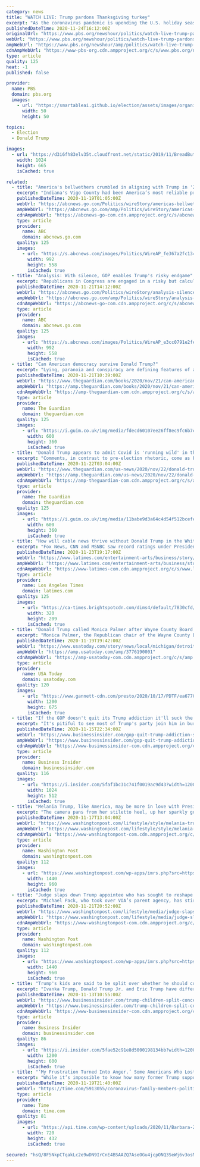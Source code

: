 ```yaml
---
category: news
title: "WATCH LIVE: Trump pardons Thanksgiving turkey"
excerpt: "As the coronavirus pandemic is upending the U.S. holiday season, President Donald Trump is due to pardon the annual Thanksgiving turkey in a White House ceremony."
publishedDateTime: 2020-11-24T16:12:00Z
originalUrl: "https://www.pbs.org/newshour/politics/watch-live-trump-pardons-thanksgiving-turkey"
webUrl: "https://www.pbs.org/newshour/politics/watch-live-trump-pardons-thanksgiving-turkey"
ampWebUrl: "https://www.pbs.org/newshour/amp/politics/watch-live-trump-pardons-thanksgiving-turkey"
cdnAmpWebUrl: "https://www-pbs-org.cdn.ampproject.org/c/s/www.pbs.org/newshour/amp/politics/watch-live-trump-pardons-thanksgiving-turkey"
type: article
quality: 125
heat: -1
published: false

provider:
  name: PBS
  domain: pbs.org
  images:
    - url: "https://smartableai.github.io/election/assets/images/organizations/pbs.org-50x50.jpg"
      width: 50
      height: 50

topics:
  - Election
  - Donald Trump

images:
  - url: "https://d3i6fh83elv35t.cloudfront.net/static/2019/11/BreadButterIssues-1024x665.jpg"
    width: 1024
    height: 665
    isCached: true

related:
  - title: "America's bellwethers crumbled in aligning with Trump in '20"
    excerpt: "Indiana's Vigo County had been America’s most reliable presidential bellwether, voting in line with the rest of the nation since 1956"
    publishedDateTime: 2020-11-19T01:05:00Z
    webUrl: "https://abcnews.go.com/Politics/wireStory/americas-bellwethers-crumbled-aligning-trump-20-74280253"
    ampWebUrl: "https://abcnews.go.com/amp/Politics/wireStory/americas-bellwethers-crumbled-aligning-trump-20-74280253"
    cdnAmpWebUrl: "https://abcnews-go-com.cdn.ampproject.org/c/s/abcnews.go.com/amp/Politics/wireStory/americas-bellwethers-crumbled-aligning-trump-20-74280253"
    type: article
    provider:
      name: ABC
      domain: abcnews.go.com
    quality: 125
    images:
      - url: "https://s.abcnews.com/images/Politics/WireAP_fe367a2fc1344c12bbb8e0178298717e_16x9_992.jpg"
        width: 992
        height: 558
        isCached: true
  - title: "Analysis: With silence, GOP enables Trump's risky endgame"
    excerpt: "Republicans in Congress are engaged in a risky but calculated bet that once President Donald Trump has exhausted his legal challenges to the election, he will come to grips with his loss to President-"
    publishedDateTime: 2020-11-21T14:12:00Z
    webUrl: "https://abcnews.go.com/Politics/wireStory/analysis-silence-gop-enables-trumps-risky-endgame-74331782"
    ampWebUrl: "https://abcnews.go.com/amp/Politics/wireStory/analysis-silence-gop-enables-trumps-risky-endgame-74331782"
    cdnAmpWebUrl: "https://abcnews-go-com.cdn.ampproject.org/c/s/abcnews.go.com/amp/Politics/wireStory/analysis-silence-gop-enables-trumps-risky-endgame-74331782"
    type: article
    provider:
      name: ABC
      domain: abcnews.go.com
    quality: 125
    images:
      - url: "https://s.abcnews.com/images/Politics/WireAP_e3cc0791e2fe4d19add779ce37da1ddc_16x9_992.jpg"
        width: 992
        height: 558
        isCached: true
  - title: "Can American democracy survive Donald Trump?"
    excerpt: "Lying, paranoia and conspiracy are defining features of a totalitarian society. What hope is there for a brand new era, in the aftermath of an administration that has relied on all three?"
    publishedDateTime: 2020-11-21T10:39:00Z
    webUrl: "https://www.theguardian.com/books/2020/nov/21/can-american-democracy-survive-donald-trump"
    ampWebUrl: "https://amp.theguardian.com/books/2020/nov/21/can-american-democracy-survive-donald-trump"
    cdnAmpWebUrl: "https://amp-theguardian-com.cdn.ampproject.org/c/s/amp.theguardian.com/books/2020/nov/21/can-american-democracy-survive-donald-trump"
    type: article
    provider:
      name: The Guardian
      domain: theguardian.com
    quality: 125
    images:
      - url: "https://i.guim.co.uk/img/media/fdecd60107ee26ff8ec9fc6b7c101755148aca56/0_123_5704_3423/master/5704.jpg?width=300&quality=45&auto=format&fit=max&dpr=2&s=97cfb0a42dc3034f2a07ffb6a4f8db8f"
        width: 600
        height: 360
        isCached: true
  - title: "Donald Trump appears to admit Covid is 'running wild' in the US"
    excerpt: "Comments, in contrast to pre-election rhetoric, come as FDA approves emergency use authorisation for Regeneron antibody therapy"
    publishedDateTime: 2020-11-22T03:04:00Z
    webUrl: "https://www.theguardian.com/us-news/2020/nov/22/donald-trump-appears-to-admits-covid-is-running-wild-in-the-us"
    ampWebUrl: "https://amp.theguardian.com/us-news/2020/nov/22/donald-trump-appears-to-admits-covid-is-running-wild-in-the-us"
    cdnAmpWebUrl: "https://amp-theguardian-com.cdn.ampproject.org/c/s/amp.theguardian.com/us-news/2020/nov/22/donald-trump-appears-to-admits-covid-is-running-wild-in-the-us"
    type: article
    provider:
      name: The Guardian
      domain: theguardian.com
    quality: 125
    images:
      - url: "https://i.guim.co.uk/img/media/11babe9d3a64c4d54f512bcefe3890e0b1c37495/0_12_6000_3600/master/6000.jpg?width=300&quality=45&auto=format&fit=max&dpr=2&s=ac28a2429a8046cea6435f95cff76d4b"
        width: 600
        height: 360
        isCached: true
  - title: "How will cable news thrive without Donald Trump in the White House?"
    excerpt: "Fox News, CNN and MSNBC saw record ratings under President Trump, who is not yet done reshaping the cable news landscape."
    publishedDateTime: 2020-11-23T19:17:00Z
    webUrl: "https://www.latimes.com/entertainment-arts/business/story/2020-11-23/cable-tv-news-donald-trump-fox-news-cnn-msnbc"
    ampWebUrl: "https://www.latimes.com/entertainment-arts/business/story/2020-11-23/cable-tv-news-donald-trump-fox-news-cnn-msnbc?_amp=true"
    cdnAmpWebUrl: "https://www-latimes-com.cdn.ampproject.org/c/s/www.latimes.com/entertainment-arts/business/story/2020-11-23/cable-tv-news-donald-trump-fox-news-cnn-msnbc?_amp=true"
    type: article
    provider:
      name: Los Angeles Times
      domain: latimes.com
    quality: 125
    images:
      - url: "https://ca-times.brightspotcdn.com/dims4/default/7830cfd/2147483647/strip/true/crop/7360x4807+0+53/resize/320x209!/quality/90/?url=https%3A%2F%2Fcalifornia-times-brightspot.s3.amazonaws.com%2Fe9%2Fa8%2F02f0cf3f4c3c97513c9d4d7adcc1%2F463751-la-et-ct-fox-news-polls019.jpg"
        width: 320
        height: 209
        isCached: true
  - title: "Donald Trump called Monica Palmer after Wayne County Board of Canvassers meeting"
    excerpt: "Monica Palmer, the Republican chair of the Wayne County Board of Canvassers, says Trump called her after Tuesday night's meeting."
    publishedDateTime: 2020-11-19T19:42:00Z
    webUrl: "https://www.usatoday.com/story/news/local/michigan/detroit/2020/11/19/trump-monica-palmer-wayne-canvassers-certification-election/3776190001/"
    ampWebUrl: "https://amp.usatoday.com/amp/3776190001"
    cdnAmpWebUrl: "https://amp-usatoday-com.cdn.ampproject.org/c/s/amp.usatoday.com/amp/3776190001"
    type: article
    provider:
      name: USA Today
      domain: usatoday.com
    quality: 120
    images:
      - url: "https://www.gannett-cdn.com/presto/2020/10/17/PDTF/ea67708f-0b90-4e33-8844-f0ea57dc05b4-AP_Election_2020_Trump_MIAB1.jpg?auto=webp&crop=5999,3375,x0,y305&format=pjpg&width=1200"
        width: 1200
        height: 675
        isCached: true
  - title: "If the GOP doesn't quit its Trump addiction it'll suck the life out of American democracy"
    excerpt: "It's pitiful to see most of Trump's party join him in burning everything down after his loss, and it does not bode well for the future of our country."
    publishedDateTime: 2020-11-15T22:34:00Z
    webUrl: "https://www.businessinsider.com/gop-quit-trump-addiction-suck-life-out-destroy-american-democracy-2020-11"
    ampWebUrl: "https://www.businessinsider.com/gop-quit-trump-addiction-suck-life-out-destroy-american-democracy-2020-11?amp"
    cdnAmpWebUrl: "https://www-businessinsider-com.cdn.ampproject.org/c/s/www.businessinsider.com/gop-quit-trump-addiction-suck-life-out-destroy-american-democracy-2020-11?amp"
    type: article
    provider:
      name: Business Insider
      domain: businessinsider.com
    quality: 116
    images:
      - url: "https://i.insider.com/5faf1bc31c741f0019ac9d43?width=1200&format=jpeg"
        width: 1024
        height: 512
        isCached: true
  - title: "Melania Trump, like America, may be more in love with President Trump than his critics would hope"
    excerpt: "The camera pans from her stiletto heel, up her sparkly gown, to her familiar face — it’s Melania Trump! (Her head superimposed on the body of the actual bachelorette.) Is Melania Trump really looking forward to being rid of President Trump as much as tens of millions of Americans are?"
    publishedDateTime: 2020-11-17T13:04:00Z
    webUrl: "https://www.washingtonpost.com/lifestyle/style/melania-trump-donald-trump-marriage/2020/11/17/fba269fa-250e-11eb-a688-5298ad5d580a_story.html"
    ampWebUrl: "https://www.washingtonpost.com/lifestyle/style/melania-trump-donald-trump-marriage/2020/11/17/fba269fa-250e-11eb-a688-5298ad5d580a_story.html?outputType=amp"
    cdnAmpWebUrl: "https://www-washingtonpost-com.cdn.ampproject.org/c/s/www.washingtonpost.com/lifestyle/style/melania-trump-donald-trump-marriage/2020/11/17/fba269fa-250e-11eb-a688-5298ad5d580a_story.html?outputType=amp"
    type: article
    provider:
      name: Washington Post
      domain: washingtonpost.com
    quality: 112
    images:
      - url: "https://www.washingtonpost.com/wp-apps/imrs.php?src=https://arc-anglerfish-washpost-prod-washpost.s3.amazonaws.com/public/VSOXTPAXDQI6XC62QFGKK3QTRM.jpg&w=1440"
        width: 1440
        height: 960
        isCached: true
  - title: "Judge slaps down Trump appointee who has sought to reshape Voice of America and related agencies"
    excerpt: "Michael Pack, who took over VOA’s parent agency, has stirred opposition to sweeping changes at government-funded broadcasters."
    publishedDateTime: 2020-11-21T20:52:00Z
    webUrl: "https://www.washingtonpost.com/lifestyle/media/judge-slaps-down-trump-appointee-who-has-sought-to-reshape-voice-of-america-and-related-agencies/2020/11/21/125d285a-2baa-11eb-92b7-6ef17b3fe3b4_story.html"
    ampWebUrl: "https://www.washingtonpost.com/lifestyle/media/judge-slaps-down-trump-appointee-who-has-sought-to-reshape-voice-of-america-and-related-agencies/2020/11/21/125d285a-2baa-11eb-92b7-6ef17b3fe3b4_story.html?outputType=amp"
    cdnAmpWebUrl: "https://www-washingtonpost-com.cdn.ampproject.org/c/s/www.washingtonpost.com/lifestyle/media/judge-slaps-down-trump-appointee-who-has-sought-to-reshape-voice-of-america-and-related-agencies/2020/11/21/125d285a-2baa-11eb-92b7-6ef17b3fe3b4_story.html?outputType=amp"
    type: article
    provider:
      name: Washington Post
      domain: washingtonpost.com
    quality: 112
    images:
      - url: "https://www.washingtonpost.com/wp-apps/imrs.php?src=https://arc-anglerfish-washpost-prod-washpost.s3.amazonaws.com/public/XWYCY3VPFYI6VGFVE6NGI6NB4Q.jpg&w=1440"
        width: 1440
        height: 960
        isCached: true
  - title: "Trump's kids are said to be split over whether he should concede, with Ivanka looking for an off-ramp while Eric and Don Jr. want to fight to the end"
    excerpt: "Ivanka Trump, Donald Trump Jr. and Eric Trump have different opinions on whether Trump should concede the presidential election, CNN said."
    publishedDateTime: 2020-11-13T10:55:00Z
    webUrl: "https://www.businessinsider.com/trump-children-split-concede-or-fight-results-cnn-2020-11"
    ampWebUrl: "https://www.businessinsider.com/trump-children-split-concede-or-fight-results-cnn-2020-11?amp"
    cdnAmpWebUrl: "https://www-businessinsider-com.cdn.ampproject.org/c/s/www.businessinsider.com/trump-children-split-concede-or-fight-results-cnn-2020-11?amp"
    type: article
    provider:
      name: Business Insider
      domain: businessinsider.com
    quality: 86
    images:
      - url: "https://i.insider.com/5fae52c91e8d5000198134bb?width=1200&format=jpeg"
        width: 1200
        height: 600
        isCached: true
  - title: "‘My Frustration Turned Into Anger.’ Some Americans Who Lost Family Members to COVID-19 Have Turned Against Donald Trump"
    excerpt: "While it’s impossible to know how many former Trump supporters who lost family to COVID-19 changed their minds the way Zeman did, it’s clear that the pandemic has catalyzed a nationwide politics of grief."
    publishedDateTime: 2020-11-19T21:40:00Z
    webUrl: "https://time.com/5913055/coronavirus-family-members-political-grief/"
    type: article
    provider:
      name: Time
      domain: time.com
    quality: 81
    images:
      - url: "https://api.time.com/wp-content/uploads/2020/11/Barbara-Zeman.jpg?w=720"
        width: 720
        height: 432
        isCached: true

secured: "hsQ/8F5NkpCTqakLc2e9wDN9IrCnE4BSAAZQ7AseOGu4jcpONQ3SeWj6v3osMx2Llyfkda27VrkYshsAgCuSM2xJN2IusqZyCzJPB/Y84xzQ0NZ5Ef3fKgMPchYM9Autk+2I4G3sTV1JCnYf6FWFKaJmlhU4wbmMrxG86pSlr+RnJ19yxWjJHcbgtBvPyw1UIgvkp4F3Psyyp6OD4u/JHV7Tc9vyC8hlfVYHnmPIBXdaqkpvy7DSZnYPBGoJCWFBX/uvOGKpJ3ebl7pD7svIb2Bmsr97EIOe/+Fv6pL86zmAAbzNSEcUJVzgL/Xpoj8i+HQAY2xGIt82LKuLoh2/YXbHz4+yM2uSmlORd4IcMkU=;N/UGNN9YdPph9bHxQVq08A=="
---
```



